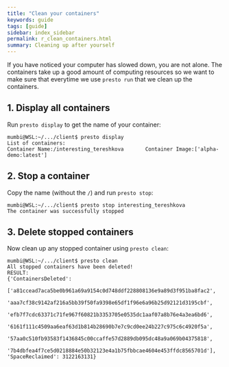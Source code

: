```yaml
---
title: "Clean your containers"
keywords: guide
tags: [guide]
sidebar: index_sidebar
permalink: r_clean_containers.html
summary: Cleaning up after yourself
---
```


If you have noticed your computer has slowed down, you are not alone. The containers take up a good amount of computing resources so we want to make sure that everytime we use `presto run` that we clean up the containers.

## 1. Display all containers
Run `presto display` to get the name of your container:
```console
mumbi@WSL:~/.../client$ presto display
List of containers:
Container Name:/interesting_tereshkova       Container Image:['alpha-demo:latest']
```

## 2. Stop a container
Copy the name (without the `/`) and run `presto stop`:
```console
mumbi@WSL:~/.../client$ presto stop interesting_tereshkova
The container was successfully stopped
```

## 3. Delete stopped containers
Now clean up any stopped container using `presto clean`:
```console
mumbi@WSL:~/.../client$ presto clean
All stopped containers have been deleted!
RESULT:
{'ContainersDeleted':
    ['a81ccead7aca5be0b961a69a9154c0d748ddf228808136e9a89d3f951ba8fac2',
    'aaa7cf38c9142af216a5bb39f50fa9398e65df1f96e6a96b25d92121d3195cbf',
    'efb7f7cdc63371c71fe967f60821b3353705e0535dc1aaf07a8b76e4a3ea6bd6',
    '6161f111c4509aa6eaf63d1b814b28690b7e7c9cd0ee24b227c975c6c4920f5a',
    '57aa0c510fb93583f1436845c00ccaffe57d2889db095dc48a9a069b04375818',
    '7b4dbfea4f7ce5d0218884e50b32123e4a1b75fbbcae4604e453ffdc8565701d'],
'SpaceReclaimed': 3122163131}
```
